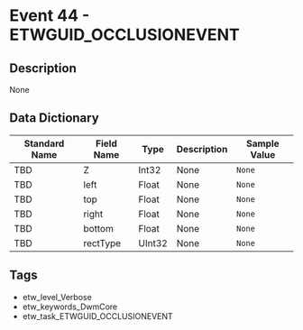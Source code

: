 # Event 44 - ETWGUID_OCCLUSIONEVENT

## Description
None

## Data Dictionary
|Standard Name|Field Name|Type|Description|Sample Value|
|---|---|---|---|---|
|TBD|Z|Int32|None|`None`|
|TBD|left|Float|None|`None`|
|TBD|top|Float|None|`None`|
|TBD|right|Float|None|`None`|
|TBD|bottom|Float|None|`None`|
|TBD|rectType|UInt32|None|`None`|

## Tags
* etw_level_Verbose
* etw_keywords_DwmCore
* etw_task_ETWGUID_OCCLUSIONEVENT